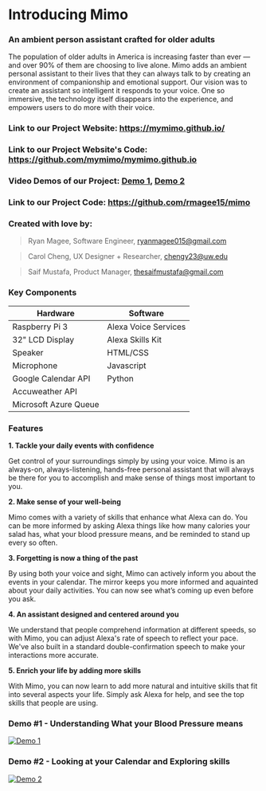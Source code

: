 # Introducing Mimo
### An ambient person assistant crafted for older adults

The population of older adults in America is increasing faster than ever — and over 90% of them are choosing to live alone. 
Mimo adds an ambient personal assistant to their lives that they can always talk to by creating an environment of companionship and emotional support. Our vision was to create an assistant so intelligent it responds to your voice. One so immersive, the technology itself disappears into the experience, and empowers users to do more with their voice. 

### Link to our Project Website: https://mymimo.github.io/

### Link to our Project Website's Code: https://github.com/mymimo/mymimo.github.io

### Video Demos of our Project: [Demo 1](), [Demo 2]()

### Link to our Project Code: https://github.com/rmagee15/mimo

### Created with love by:
> Ryan Magee, Software Engineer, ryanmagee015@gmail.com

> Carol Cheng, UX Designer + Researcher, chengy23@uw.edu

> Saif Mustafa, Product Manager, thesaifmustafa@gmail.com


### Key Components

| Hardware              | Software             |
| -------------------   |--------------------  |
| Raspberry Pi 3        | Alexa Voice Services |
| 32" LCD Display       | Alexa Skills Kit     |
| Speaker               | HTML/CSS             |
| Microphone            | Javascript           |
| Google Calendar API   | Python               |
| Accuweather API       |                      |
| Microsoft Azure Queue |                      |


### Features

**1. Tackle your daily events with confidence**

Get control of your surroundings simply by using your voice. Mimo is an always-on, always-listening, hands-free personal assistant that will always be there for you to accomplish and make sense of things most important to you.

**2. Make sense of your well-being**

Mimo comes with a variety of skills that enhance what Alexa can do. You can be more informed by asking Alexa things like how many calories your salad has, what your blood pressure means, and be reminded to stand up every so often.

**3. Forgetting is now a thing of the past**

By using both your voice and sight, Mimo can actively inform you about the events in your calendar. The mirror keeps you more informed and aquainted about your daily activities. You can now see what’s coming up even before you ask.

**4. An assistant designed and centered around you**

We understand that people comprehend information at different speeds, so with Mimo, you can adjust Alexa's rate of speech to reflect your pace. We've also built in a standard double-confirmation speech to make your interactions more accurate.

**5. Enrich your life by adding more skills**

With Mimo, you can now learn to add more natural and intuitive skills that fit into several aspects your life. Simply ask Alexa for help, and see the top skills that people are using.

### Demo #1 - Understanding What your Blood Pressure means

[![Demo 1](https://img.youtube.com/vi/zmxw1mLzsIk/0.jpg)](https://www.youtube.com/watch?v=zmxw1mLzsIk)


### Demo #2 - Looking at your Calendar and Exploring skills

[![Demo 2](https://img.youtube.com/vi/zmxw1mLzsIk/0.jpg)](https://www.youtube.com/watch?v=zmxw1mLzsIk)

### 
